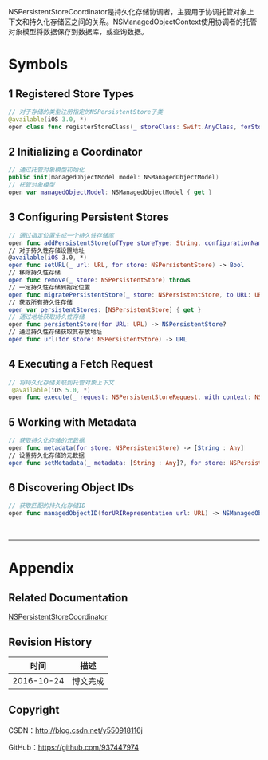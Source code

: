 NSPersistentStoreCoordinator是持久化存储协调者，主要用于协调托管对象上下文和持久化存储区之间的关系。NSManagedObjectContext使用协调者的托管对象模型将数据保存到数据库，或查询数据。


# Symbols

## 1 Registered Store Types

```swift
// 对于存储的类型注册指定的NSPersistentStore子类
@available(iOS 3.0, *)
open class func registerStoreClass(_ storeClass: Swift.AnyClass, forStoreType storeType: String)
```

## 2 Initializing a Coordinator

```swift
// 通过托管对象模型初始化
public init(managedObjectModel model: NSManagedObjectModel)
// 托管对象模型
open var managedObjectModel: NSManagedObjectModel { get }
```

## 3 Configuring Persistent Stores

```swift
// 通过指定位置生成一个持久性存储库
open func addPersistentStore(ofType storeType: String, configurationName configuration: String?, at storeURL: URL?, options: [AnyHashable : Any]? = nil) throws -> NSPersistentStore
// 对于持久性存储设置地址
@available(iOS 3.0, *)
open func setURL(_ url: URL, for store: NSPersistentStore) -> Bool
// 移除持久性存储
open func remove(_ store: NSPersistentStore) throws
// 一定持久性存储到指定位置
open func migratePersistentStore(_ store: NSPersistentStore, to URL: URL, options: [AnyHashable : Any]? = nil, withType storeType: String) throws -> NSPersistentStore
// 获取所有持久性存储
open var persistentStores: [NSPersistentStore] { get }
// 通过地址获取持久性存储
open func persistentStore(for URL: URL) -> NSPersistentStore?
// 通过持久性存储获取其存放地址
open func url(for store: NSPersistentStore) -> URL
```

## 4 Executing a Fetch Request

```swift
// 将持久化存储关联到托管对象上下文
 @available(iOS 5.0, *)
open func execute(_ request: NSPersistentStoreRequest, with context: NSManagedObjectContext) throws -> Any
```

## 5 Working with Metadata

```swift
// 获取持久化存储的元数据
open func metadata(for store: NSPersistentStore) -> [String : Any]
// 设置持久化存储的元数据
open func setMetadata(_ metadata: [String : Any]?, for store: NSPersistentStore)
```

## 6 Discovering Object IDs

```swift
// 获取匹配的持久化存储ID
open func managedObjectID(forURIRepresentation url: URL) -> NSManagedObjectID?
```

&#160;

----------

# Appendix

## Related Documentation

[NSPersistentStoreCoordinator](https://developer.apple.com/reference/coredata/nspersistentstorecoordinator)

## Revision History

| 时间 | 描述 |
| ---- | ---- |
| 2016-10-24 | 博文完成 |

## Copyright

CSDN：http://blog.csdn.net/y550918116j

GitHub：https://github.com/937447974
